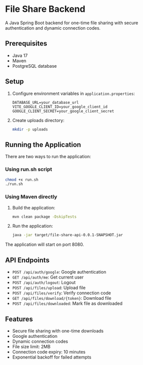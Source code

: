 
# File Share Backend

A Java Spring Boot backend for one-time file sharing with secure authentication and dynamic connection codes.

## Prerequisites

- Java 17
- Maven
- PostgreSQL database

## Setup

1. Configure environment variables in `application.properties`:
   ```
   DATABASE_URL=your_database_url
   VITE_GOOGLE_CLIENT_ID=your_google_client_id
   GOOGLE_CLIENT_SECRET=your_google_client_secret
   ```

2. Create uploads directory:
   ```bash
   mkdir -p uploads
   ```

## Running the Application

There are two ways to run the application:

### Using run.sh script

```bash
chmod +x run.sh
./run.sh
```

### Using Maven directly

1. Build the application:
   ```bash
   mvn clean package -DskipTests
   ```

2. Run the application:
   ```bash
   java -jar target/file-share-api-0.0.1-SNAPSHOT.jar
   ```

The application will start on port 8080.

## API Endpoints

- `POST /api/auth/google`: Google authentication
- `GET /api/auth/me`: Get current user
- `POST /api/auth/logout`: Logout
- `POST /api/files/upload`: Upload file
- `POST /api/files/verify`: Verify connection code
- `GET /api/files/download/{token}`: Download file
- `POST /api/files/downloaded`: Mark file as downloaded

## Features

- Secure file sharing with one-time downloads
- Google authentication
- Dynamic connection codes
- File size limit: 2MB
- Connection code expiry: 10 minutes
- Exponential backoff for failed attempts
